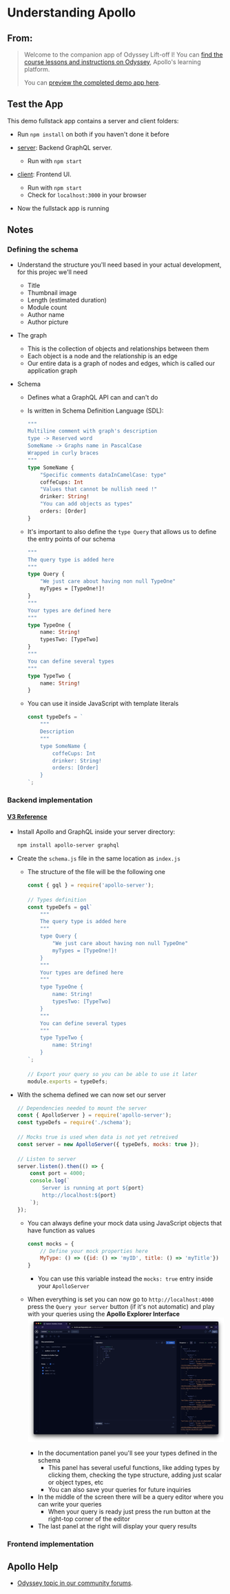 # Understanding Apollo

## From:

> Welcome to the companion app of Odyssey Lift-off I! You can [find the course lessons and instructions on Odyssey](https://odyssey.apollographql.com/lift-off-part1), Apollo's learning platform.
>
> You can [preview the completed demo app here](https://lift-off-client-demo.netlify.app/).

## Test the App

This demo fullstack app contains a server and client folders:

-   Run `npm install` on both if you haven't done it before

-   [server](./server/): Backend GraphQL server.
    -   Run with `npm start`
-   [client](./client/): Frontend UI.

    -   Run with `npm start`
    -   Check for `localhost:3000` in your browser

-   Now the fullstack app is running

## Notes

### Defining the schema

-   Understand the structure you'll need based in your actual development, for this projec we'll need
    -   Title
    -   Thumbnail image
    -   Length (estimated duration)
    -   Module count
    -   Author name
    -   Author picture
-   The graph
    -   This is the collection of objects and relationships between them
    -   Each object is a node and the relationship is an edge
    -   Our entire data is a graph of nodes and edges, which is called our application graph
-   Schema

    -   Defines what a GraphQL API can and can't do
    -   Is written in Schema Definition Language (SDL):

        ```graphql
        """
        Multiline comment with graph's description
        type -> Reserved word
        SomeName -> Graphs name in PascalCase
        Wrapped in curly braces
        """
        type SomeName {
            "Specific comments dataInCamelCase: type"
            coffeCups: Int
            "Values that cannot be nullish need !"
            drinker: String!
            "You can add objects as types"
            orders: [Order]
        }
        ```

    -   It's important to also define the `type Query` that allows us to define the entry points of our schema

        ```graphql
        """
        The query type is added here
        """
        type Query {
            "We just care about having non null TypeOne"
            myTypes = [TypeOne!]!
        }
        """
        Your types are defined here
        """
        type TypeOne {
            name: String!
            typesTwo: [TypeTwo]
        }
        """
        You can define several types
        """
        type TypeTwo {
            name: String!
        }
        ```

    -   You can use it inside JavaScript with template literals

        ```JavaScript
        const typeDefs = `
            """
            Description
            """
            type SomeName {
                coffeCups: Int
                drinker: String!
                orders: [Order]
            }
        `;
        ```

### Backend implementation

#### [V3 Reference](https://www.apollographql.com/docs/apollo-server/v3/)

-   Install Apollo and GraphQL inside your server directory:
    ```Bash
    npm install apollo-server graphql
    ```
-   Create the `schema.js` file in the same location as `index.js`

    -   The structure of the file will be the following one

        ```JavaScript
        const { gql } = require('apollo-server');

        // Types definition
        const typeDefs = gql`
            """
            The query type is added here
            """
            type Query {
                "We just care about having non null TypeOne"
                myTypes = [TypeOne!]!
            }
            """
            Your types are defined here
            """
            type TypeOne {
                name: String!
                typesTwo: [TypeTwo]
            }
            """
            You can define several types
            """
            type TypeTwo {
                name: String!
            }
        `;

        // Export your query so you can be able to use it later
        module.exports = typeDefs;
        ```

-   With the schema defined we can now set our server

    ```JavaScript
    // Dependencies needed to mount the server
    const { ApolloServer } = require('apollo-server');
    const typeDefs = require('./schema');

    // Mocks true is used when data is not yet retreived
    const server = new ApolloServer({ typeDefs, mocks: true });

    // Listen to server
    server.listen().then(() => {
        const port = 4000;
        console.log(`
            Server is running at port ${port}
            http://localhost:${port}
        `);
    });
    ```

    -   You can always define your mock data using JavaScript objects that have function as values

        ```JavaScript
        const mocks = {
            // Define your mock properties here
            MyType: () => ({id: () => 'myID', title: () => 'myTitle'})
        }
        ```

        -   You can use this variable instead the `mocks: true` entry inside your `ApolloServer`

    -   When everything is set you can now go to `http://localhost:4000` press the `Query your server` button (if it's not automatic) and play with your queries using the **Apollo Explorer Interface**
        ![Playground](./images/graphsandbox.png)
        -   In the documentation panel you'll see your types defined in the schema
            -   This panel has several useful functions, like adding types by clicking them, checking the type structure, adding just scalar or object types, etc
            -   You can also save your queries for future inquiries
        -   In the middle of the screen there will be a query editor where you can write your queries
            -   When your query is ready just press the run button at the right-top corner of the editor
        -   The last panel at the right will display your query results

### Frontend implementation

## Apollo Help

-   [Odyssey topic in our community forums](https://community.apollographql.com/tags/c/help/6/odyssey).
